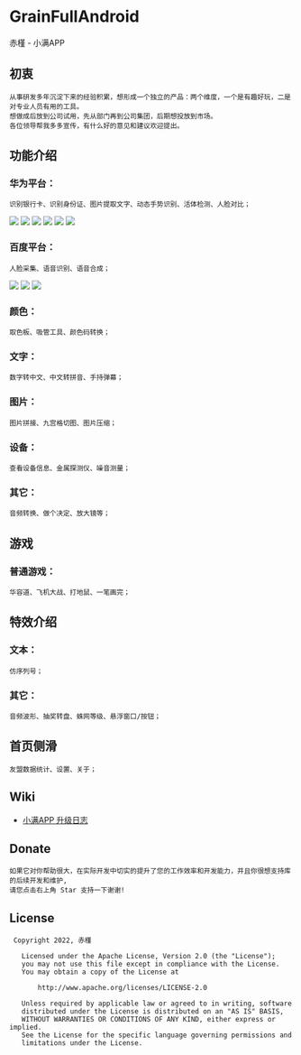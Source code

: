 # GrainFullAndroid
赤槿 - 小满APP

## 初衷
    从事研发多年沉淀下来的经验积累，想形成一个独立的产品：两个维度，一个是有趣好玩，二是对专业人员有用的工具。
    想做成后放到公司试用，先从部门再到公司集团，后期想投放到市场。
    各位领导帮我多多宣传，有什么好的意见和建议欢迎提出。

## 功能介绍

### 华为平台：
    识别银行卡、识别身份证、图片提取文字、动态手势识别、活体检测、人脸对比；

![](image/IdentifyBankCards.jpg)
![](image/IdentifyIdCard.jpg)
![](image/ImageExtractionText.jpg)
![](image/DynamicGestures.jpg)
![](image/LivenessDetection.jpg)
![](image/FaceComparison.jpg)

### 百度平台：
    人脸采集、语音识别、语音合成；

![](image/FaceRecognition.jpg)
![](image/VoiceRecog.jpg)
![](image/SpeechSynthesis.jpg)

### 颜色：
    取色板、吸管工具、颜色码转换；

### 文字：
    数字转中文、中文转拼音、手持弹幕；

### 图片：
    图片拼接、九宫格切图、图片压缩；

### 设备：
    查看设备信息、金属探测仪、噪音测量；

### 其它：
    音频转换、做个决定、放大镜等；

## 游戏
### 普通游戏：
    华容道、飞机大战、打地鼠、一笔画完；

## 特效介绍
### 文本：
    仿序列号；

### 其它：
    音频波形、抽奖转盘、蛛网等级、悬浮窗口/按钮；

## 首页侧滑
    友盟数据统计、设置、关于；

## Wiki
* [小满APP 升级日志](https://github.com/wangliyang206/GrainFullAndroid/wiki/UpdateLog)

## Donate
    如果它对你帮助很大，在实际开发中切实的提升了您的工作效率和开发能力，并且你很想支持库的后续开发和维护,
    请您点击右上角 Star 支持一下谢谢!

## License
``` 
 Copyright 2022, 赤槿       
  
   Licensed under the Apache License, Version 2.0 (the "License");
   you may not use this file except in compliance with the License.
   You may obtain a copy of the License at 
 
       http://www.apache.org/licenses/LICENSE-2.0 

   Unless required by applicable law or agreed to in writing, software
   distributed under the License is distributed on an "AS IS" BASIS,
   WITHOUT WARRANTIES OR CONDITIONS OF ANY KIND, either express or implied.
   See the License for the specific language governing permissions and
   limitations under the License.
```